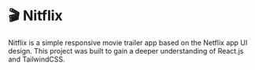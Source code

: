 # 🎬 Nitflix
Nitflix is a simple responsive movie trailer app based on the Netflix app UI design. This project was built to gain a deeper understanding of React.js and TailwindCSS.
